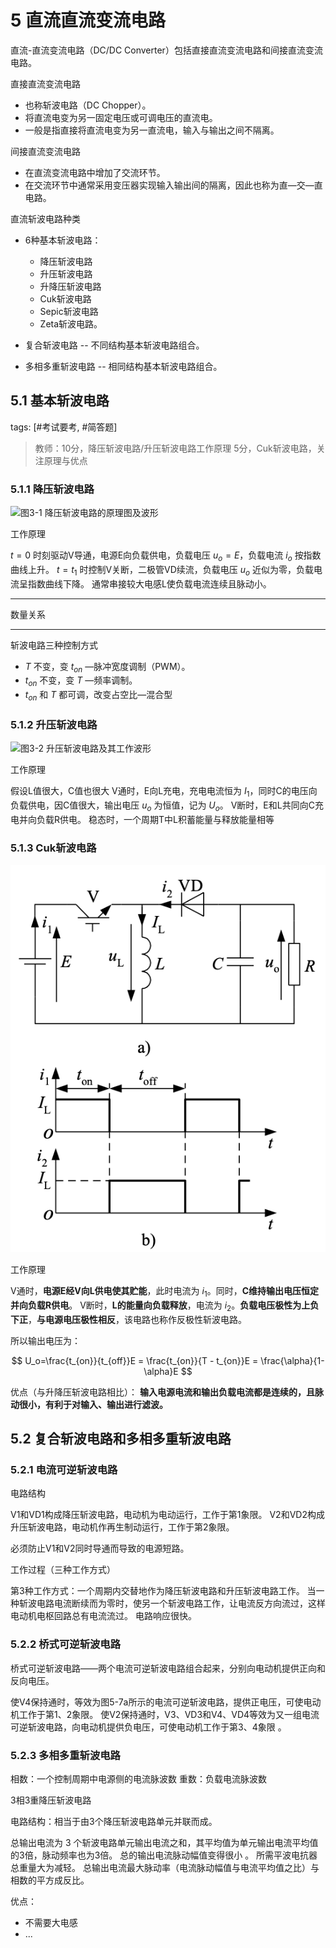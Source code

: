 # 5 直流直流变流电路

直流-直流变流电路（DC/DC Converter）包括直接直流变流电路和间接直流变流电路。

直接直流变流电路

* 也称斩波电路（DC Chopper）。
* 将直流电变为另一固定电压或可调电压的直流电。
* 一般是指直接将直流电变为另一直流电，输入与输出之间不隔离。

间接直流变流电路

* 在直流变流电路中增加了交流环节。
* 在交流环节中通常采用变压器实现输入输出间的隔离，因此也称为直—交—直电路。

直流斩波电路种类

* 6种基本斩波电路：
  
  * 降压斩波电路
  * 升压斩波电路
  * 升降压斩波电路
  * Cuk斩波电路
  * Sepic斩波电路
  * Zeta斩波电路。

* 复合斩波电路 -- 不同结构基本斩波电路组合。
* 多相多重斩波电路 -- 相同结构基本斩波电路组合。

## 5.1 基本斩波电路

tags: [#考试要考, #简答题]

> 教师：10分，降压斩波电路/升压斩波电路工作原理
> 5分，Cuk斩波电路，关注原理与优点

### 5.1.1 降压斩波电路

![图3-1 降压斩波电路的原理图及波形](https://img-blog.csdnimg.cn/img_convert/d6fb2a6071bd7c60b238f5a9db161119.png)

工作原理

$t=0$ 时刻驱动V导通，电源E向负载供电，负载电压 $u_o=E$，负载电流 $i_o$ 按指数曲线上升。
$t=t_1$ 时控制V关断，二极管VD续流，负载电压 $u_o$ 近似为零，负载电流呈指数曲线下降。
通常串接较大电感L使负载电流连续且脉动小。

---

数量关系

---

斩波电路三种控制方式

* $T$ 不变，变 $t_{on}$ —脉冲宽度调制（PWM）。
* $t_{on}$ 不变，变 $T$ —频率调制。
* $t_{on}$ 和 $T$ 都可调，改变占空比—混合型

### 5.1.2 升压斩波电路

![图3-2 升压斩波电路及其工作波形](https://img-blog.csdnimg.cn/e4a36340832547b8ac1d3638cec796b1.png)

工作原理

假设L值很大，C值也很大
V通时，E向L充电，充电电流恒为 $I_1$，同时C的电压向负载供电，因C值很大，输出电压 $u_o$ 为恒值，记为 $U_o$。
V断时，E和L共同向C充电并向负载R供电。
稳态时，一个周期T中L积蓄能量与释放能量相等

### 5.1.3 Cuk斩波电路

![图3-4 升降压斩波电路及其波形](../assets/ss_ppt_3_4.png)

工作原理

V通时，**电源E经V向L供电使其贮能**，此时电流为 $i_1$。同时，**C维持输出电压恒定并向负载R供电**。
V断时，**L的能量向负载释放**，电流为 $i_2$。**负载电压极性为上负下正**，**与电源电压极性相反**，该电路也称作反极性斩波电路。

所以输出电压为：

$$
U_o=\frac{t_{on}}{t_{off}}E = \frac{t_{on}}{T - t_{on}}E = \frac{\alpha}{1-\alpha}E
$$

优点（与升降压斩波电路相比）：
**输入电源电流和输出负载电流都是连续的，且脉动很小，有利于对输入、输出进行滤波。**

## 5.2 复合斩波电路和多相多重斩波电路

### 5.2.1 电流可逆斩波电路

电路结构

V1和VD1构成降压斩波电路，电动机为电动运行，工作于第1象限。
V2和VD2构成升压斩波电路，电动机作再生制动运行，工作于第2象限。

必须防止V1和V2同时导通而导致的电源短路。

工作过程（三种工作方式）

第3种工作方式：一个周期内交替地作为降压斩波电路和升压斩波电路工作。
当一种斩波电路电流断续而为零时，使另一个斩波电路工作，让电流反方向流过，这样电动机电枢回路总有电流流过。
电路响应很快。

### 5.2.2 桥式可逆斩波电路

桥式可逆斩波电路——两个电流可逆斩波电路组合起来，分别向电动机提供正向和反向电压。

使V4保持通时，等效为图5-7a所示的电流可逆斩波电路，提供正电压，可使电动机工作于第1、2象限。
使V2保持通时，V3、VD3和V4、VD4等效为又一组电流可逆斩波电路，向电动机提供负电压，可使电动机工作于第3、4象限 。

### 5.2.3 多相多重斩波电路

相数：一个控制周期中电源侧的电流脉波数
重数：负载电流脉波数

3相3重降压斩波电路

电路结构：相当于由3个降压斩波电路单元并联而成。

总输出电流为 3 个斩波电路单元输出电流之和，其平均值为单元输出电流平均值的3倍，脉动频率也为3倍。
总的输出电流脉动幅值变得很小 。
所需平波电抗器总重量大为减轻。
总输出电流最大脉动率（电流脉动幅值与电流平均值之比）与相数的平方成反比。

优点：

* 不需要大电感
* ...
